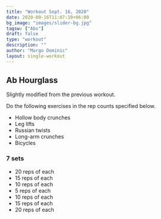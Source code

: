 ```yaml
---
title: "Workout Sept. 16, 2020"
date: 2020-09-16T11:07:10+06:00
bg_image: "images/slider-bg.jpg"
tagsw: ["Abs"]
draft: false
type: "workout"
description: ""
author: "Margo Dominic"
layout: single-workout
---
```


## Ab Hourglass

Slightly modified from the previous workout.

Do the following exercises in the rep counts specified below.

- Hollow body crunches
- Leg lifts
- Russian twists
- Long-arm crunches
- Bicycles

### 7 sets

- 20 reps of each
- 15 reps of each
- 10 reps of each
- 5 reps of each
- 10 reps  of each
- 15 reps of each
- 20 reps of each
